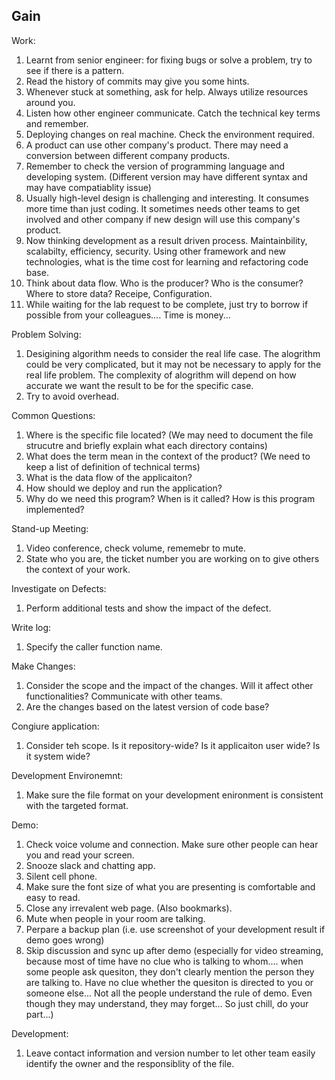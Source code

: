 ## Gain ##
Work: 
1. Learnt from senior engineer: for fixing bugs or solve a problem, try to see if there is a pattern. 
2. Read the history of commits may give you some hints.
3. Whenever stuck at something, ask for help. Always utilize resources around you.
4. Listen how other engineer communicate. Catch the technical key terms and remember. 
5. Deploying changes on real machine. Check the environment required. 
6. A product can use other company's product. There may need a conversion between different company products. 
7. Remember to check the version of programming language and developing system. (Different version may have different syntax and may have compatiablity issue)
8. Usually high-level design is challenging and interesting. It consumes more time than just coding. It sometimes needs other teams to get involved and other company if new design will use this company's product. 
9. Now thinking development as a result driven process. Maintainbility, scalabilty, efficiency, security. Using other framework and new technologies, what is the time cost for learning and refactoring code base.    
10. Think about data flow. Who is the producer? Who is the consumer? Where to store data? Receipe, Configuration.  
11. While waiting for the lab request to be complete, just try to borrow if possible from your colleagues.... Time is money...

Problem Solving: 
1. Desigining algorithm needs to consider the real life case. The alogrithm could be very complicated, but it may not be necessary to apply for the real life problem. The complexity of alogrithm will depend on how accurate we want the result to be for the specific case.
2. Try to avoid overhead. 

Common Questions: 
1. Where is the specific file located? (We may need to document the file strucutre and briefly explain what each directory contains) 
2. What does the term mean in the context of the product? (We need to keep a list of definition of technical terms)
3. What is the data flow of the applicaiton? 
4. How should we deploy and run the application? 
5. Why do we need this program? When is it called? How is this program implemented?    

Stand-up Meeting: 
1. Video conference, check volume, rememebr to mute. 
2. State who you are, the ticket number you are working on to give others the context of your work. 

Investigate on Defects: 
1. Perform additional tests and show the impact of the defect.    

Write log:    
1. Specify the caller function name.    

Make Changes: 
1. Consider the scope and the impact of the changes. Will it affect other functionalities? Communicate with other teams.    
2. Are the changes based on the latest version of code base? 

Congiure application:
1. Consider teh scope. Is it repository-wide? Is it applicaiton user wide? Is it system wide? 

Development Environemnt: 
1. Make sure the file format on your development enironment is consistent with the targeted format.     

Demo: 
1. Check voice volume and connection. Make sure other people can hear you and read your screen.
2. Snooze slack and chatting app. 
3. Silent cell phone.    
4. Make sure the font size of what you are presenting is comfortable and easy to read. 
5. Close any irrevalent web page. (Also bookmarks). 
6. Mute when people in your room are talking. 
7. Perpare a backup plan (i.e. use screenshot of your development result if demo goes wrong)   
8. Skip discussion and sync up after demo (especially for video streaming, because most of time have no clue who is talking to whom.... when some people ask quesiton, they don't clearly mention the person they are talking to. Have no clue whether the quesiton is directed to you or someone else... Not all the people understand the rule of demo. Even though they may understand, they may forget... So just chill, do your part...)  

Development:
1.  Leave contact information and version number to let other team easily identify the owner and the responsiblity of the file.   









